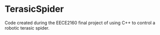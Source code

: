 # TerasicSpider
Code created during the EECE2160 final project of using C++ to control a robotic terasic spider. 
